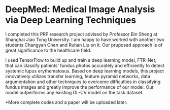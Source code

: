 # DeepMed: Medical Image Analysis via Deep Learning Techniques 

I completed this PRP research project advised by Professor Bin Sheng at Shanghai Jiao Tong University. I am happy to have worked with another two students Changyan Chen and Ruhan Liu on it. Our pruposed approach is of great significance to the healthcare field.

I used TensorFlow to build up and train a deep learning model, FTR-Net, that can classify patients' fundus photos accurately and efficiently to detect systemic lupus erythematosus. Based on deep learning models, this project innovatively utilizes transfer learning, feature pyramid networks, data argumentation and other techniques to overcome difficulties in classifying fundus images and greatly improve the performance of our model. Our model outperforms any existing DL-CV model on the task dataset.


*More complete codes and a paper will be uploaded later.
